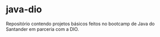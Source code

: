 # java-dio
Repositório contendo projetos básicos feitos no bootcamp de Java do Santander em parceria com a DIO.
